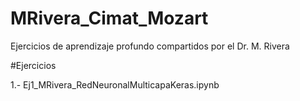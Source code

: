 # MRivera_Cimat_Mozart
Ejercicios de aprendizaje profundo compartidos por el Dr. M. Rivera




#Ejercicios

1.- Ej1_MRivera_RedNeuronalMulticapaKeras.ipynb
